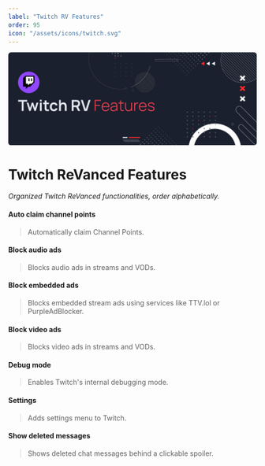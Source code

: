```yaml
---
label: "Twitch RV Features"
order: 95
icon: "/assets/icons/twitch.svg"
---
```


![](../assets/cover/twitch-rv-cover.png)

# Twitch ReVanced Features
<i>Organized Twitch ReVanced functionalities, order alphabetically.</i>

#### Auto claim channel points
>Automatically claim Channel Points.

#### Block audio ads
>Blocks audio ads in streams and VODs.

#### Block embedded ads
>Blocks embedded stream ads using services like TTV.lol or PurpleAdBlocker.

#### Block video ads
>Blocks video ads in streams and VODs.

#### Debug mode
>Enables Twitch's internal debugging mode.

#### Settings
>Adds settings menu to Twitch.

#### Show deleted messages
>Shows deleted chat messages behind a clickable spoiler.